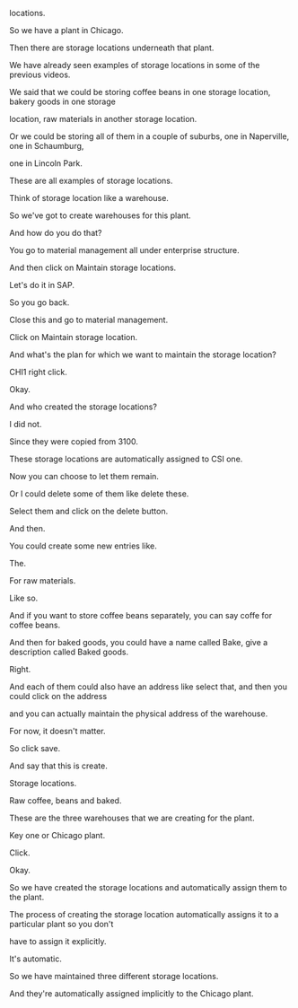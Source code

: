 
 locations.

So we have a plant in Chicago.

Then there are storage locations underneath that plant.

We have already seen examples of storage locations in some of the previous videos.

We said that we could be storing coffee beans in one storage location, bakery goods in one storage

location, raw materials in another storage location.

Or we could be storing all of them in a couple of suburbs, one in Naperville, one in Schaumburg,

one in Lincoln Park.

These are all examples of storage locations.

Think of storage location like a warehouse.

So we've got to create warehouses for this plant.

And how do you do that?

You go to material management all under enterprise structure.

And then click on Maintain storage locations.

Let's do it in SAP.

So you go back.

Close this and go to material management.

Click on Maintain storage location.

And what's the plan for which we want to maintain the storage location?

CHI1 right click.

Okay.

And who created the storage locations?

I did not.

Since they were copied from 3100.

These storage locations are automatically assigned to CSI one.

Now you can choose to let them remain.

Or I could delete some of them like delete these.

Select them and click on the delete button.

And then.

You could create some new entries like.

The.

For raw materials.

Like so.

And if you want to store coffee beans separately, you can say coffe for coffee beans.

And then for baked goods, you could have a name called Bake, give a description called Baked goods.

Right.

And each of them could also have an address like select that, and then you could click on the address

and you can actually maintain the physical address of the warehouse.

For now, it doesn't matter.

So click save.

And say that this is create.

Storage locations.

Raw coffee, beans and baked.

These are the three warehouses that we are creating for the plant.

Key one or Chicago plant.

Click.

Okay.

So we have created the storage locations and automatically assign them to the plant.

The process of creating the storage location automatically assigns it to a particular plant so you don't

have to assign it explicitly.

It's automatic.

So we have maintained three different storage locations.

And they're automatically assigned implicitly to the Chicago plant.